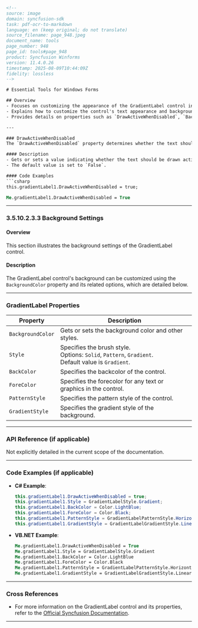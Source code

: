 ```html
<!-- 
source: image
domain: syncfusion-sdk
task: pdf-ocr-to-markdown
language: en (keep original; do not translate)
source_filename: page_948.jpeg
document_name: tools
page_number: 948
page_id: tools#page_948
product: Syncfusion Winforms
version: 11.4.0.26
timestamp: 2025-08-09T10:44:09Z
fidelity: lossless
-->

# Essential Tools for Windows Forms

## Overview
- Focuses on customizing the appearance of the GradientLabel control in Windows Forms.
- Explains how to customize the control's text appearance and background settings.
- Provides details on properties such as `DrawActiveWhenDisabled`, `BackgroundColor`, `Style`, `BackColor`, `ForeColor`, `PatternStyle`, and `GradientStyle`.

---

### DrawActiveWhenDisabled
The `DrawActiveWhenDisabled` property determines whether the text should be drawn as active when the control is disabled.

#### Description
- Gets or sets a value indicating whether the text should be drawn active when the control is disabled.
- The default value is set to `False`.

#### Code Examples
```csharp
this.gradientLabel1.DrawActiveWhenDisabled = true;
```

```vb
Me.gradientLabel1.DrawActiveWhenDisabled = True
```

---

### 3.5.10.2.3.3 Background Settings

#### Overview
This section illustrates the background settings of the GradientLabel control.

#### Description
The GradientLabel control's background can be customized using the `BackgroundColor` property and its related options, which are detailed below.

---

### GradientLabel Properties

| Property              | Description                                                                 |
|-----------------------|-----------------------------------------------------------------------------|
| `BackgroundColor`     | Gets or sets the background color and other styles.                      |
| `Style`              | Specifies the brush style. <br> Options: `Solid`, `Pattern`, `Gradient`. <br> Default value is `Gradient`. |
| `BackColor`          | Specifies the backcolor of the control.                                  |
| `ForeColor`          | Specifies the forecolor for any text or graphics in the control.         |
| `PatternStyle`       | Specifies the pattern style of the control.                             |
| `GradientStyle`      | Specifies the gradient style of the background.                          |

---

### API Reference (if applicable)
Not explicitly detailed in the current scope of the documentation.

---

### Code Examples (if applicable)
- **C# Example**:
  ```csharp
  this.gradientLabel1.DrawActiveWhenDisabled = true;
  this.gradientLabel1.Style = GradientLabelStyle.Gradient;
  this.gradientLabel1.BackColor = Color.LightBlue;
  this.gradientLabel1.ForeColor = Color.Black;
  this.gradientLabel1.PatternStyle = GradientLabelPatternStyle.Horizontal;
  this.gradientLabel1.GradientStyle = GradientLabelGradientStyle.Linear;
  ```

- **VB.NET Example**:
  ```vb
  Me.gradientLabel1.DrawActiveWhenDisabled = True
  Me.gradientLabel1.Style = GradientLabelStyle.Gradient
  Me.gradientLabel1.BackColor = Color.LightBlue
  Me.gradientLabel1.ForeColor = Color.Black
  Me.gradientLabel1.PatternStyle = GradientLabelPatternStyle.Horizontal
  Me.gradientLabel1.GradientStyle = GradientLabelGradientStyle.Linear
  ```

---

### Cross References
- For more information on the GradientLabel control and its properties, refer to the [Official Syncfusion Documentation](https://www.syncfusion.com/documentation/windowsforms).

---

<!-- tags: [windowsforms, gradientlabel, backgroundsettings, drawactivewhendisabled, properties] keywords: [gradientlabel, background settings, draw active when disabled, style, backcolor, forecolor, patternstyle, gradientstyle] -->
``` 
